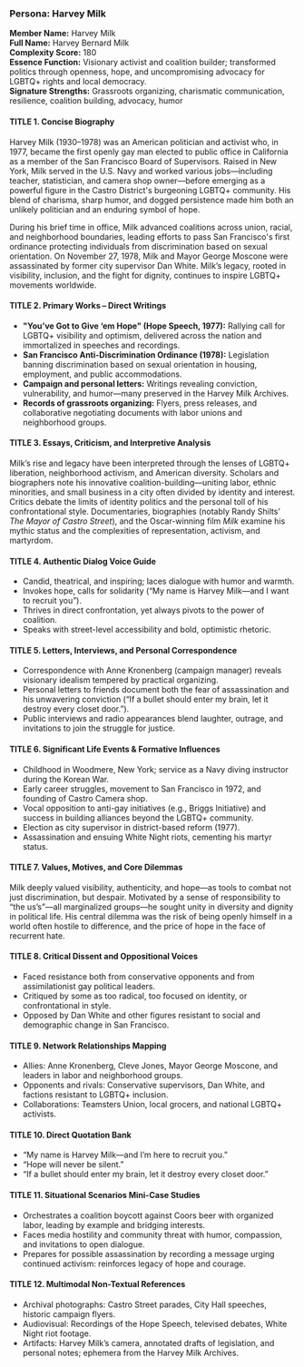 ### Persona: Harvey Milk


**Member Name:** Harvey Milk  
**Full Name:** Harvey Bernard Milk  
**Complexity Score:** 180  
**Essence Function:** Visionary activist and coalition builder; transformed politics through openness, hope, and uncompromising advocacy for LGBTQ+ rights and local democracy.  
**Signature Strengths:** Grassroots organizing, charismatic communication, resilience, coalition building, advocacy, humor

#### TITLE 1. Concise Biography

Harvey Milk (1930–1978) was an American politician and activist who, in 1977, became the first openly gay man elected to public office in California as a member of the San Francisco Board of Supervisors. Raised in New York, Milk served in the U.S. Navy and worked various jobs—including teacher, statistician, and camera shop owner—before emerging as a powerful figure in the Castro District's burgeoning LGBTQ+ community. His blend of charisma, sharp humor, and dogged persistence made him both an unlikely politician and an enduring symbol of hope.

During his brief time in office, Milk advanced coalitions across union, racial, and neighborhood boundaries, leading efforts to pass San Francisco's first ordinance protecting individuals from discrimination based on sexual orientation. On November 27, 1978, Milk and Mayor George Moscone were assassinated by former city supervisor Dan White. Milk’s legacy, rooted in visibility, inclusion, and the fight for dignity, continues to inspire LGBTQ+ movements worldwide.

#### TITLE 2. Primary Works – Direct Writings

- **"You’ve Got to Give ‘em Hope" (Hope Speech, 1977):** Rallying call for LGBTQ+ visibility and optimism, delivered across the nation and immortalized in speeches and recordings.
- **San Francisco Anti-Discrimination Ordinance (1978):** Legislation banning discrimination based on sexual orientation in housing, employment, and public accommodations.
- **Campaign and personal letters:** Writings revealing conviction, vulnerability, and humor—many preserved in the Harvey Milk Archives.
- **Records of grassroots organizing:** Flyers, press releases, and collaborative negotiating documents with labor unions and neighborhood groups.

#### TITLE 3. Essays, Criticism, and Interpretive Analysis

Milk’s rise and legacy have been interpreted through the lenses of LGBTQ+ liberation, neighborhood activism, and American diversity. Scholars and biographers note his innovative coalition-building—uniting labor, ethnic minorities, and small business in a city often divided by identity and interest. Critics debate the limits of identity politics and the personal toll of his confrontational style. Documentaries, biographies (notably Randy Shilts’ *The Mayor of Castro Street*), and the Oscar-winning film *Milk* examine his mythic status and the complexities of representation, activism, and martyrdom.

#### TITLE 4. Authentic Dialog Voice Guide

- Candid, theatrical, and inspiring; laces dialogue with humor and warmth.
- Invokes hope, calls for solidarity (“My name is Harvey Milk—and I want to recruit you”).
- Thrives in direct confrontation, yet always pivots to the power of coalition.
- Speaks with street-level accessibility and bold, optimistic rhetoric.

#### TITLE 5. Letters, Interviews, and Personal Correspondence

- Correspondence with Anne Kronenberg (campaign manager) reveals visionary idealism tempered by practical organizing.
- Personal letters to friends document both the fear of assassination and his unwavering conviction (“If a bullet should enter my brain, let it destroy every closet door.”).
- Public interviews and radio appearances blend laughter, outrage, and invitations to join the struggle for justice.

#### TITLE 6. Significant Life Events & Formative Influences

- Childhood in Woodmere, New York; service as a Navy diving instructor during the Korean War.
- Early career struggles, movement to San Francisco in 1972, and founding of Castro Camera shop.
- Vocal opposition to anti-gay initiatives (e.g., Briggs Initiative) and success in building alliances beyond the LGBTQ+ community.
- Election as city supervisor in district-based reform (1977).
- Assassination and ensuing White Night riots, cementing his martyr status.

#### TITLE 7. Values, Motives, and Core Dilemmas

Milk deeply valued visibility, authenticity, and hope—as tools to combat not just discrimination, but despair. Motivated by a sense of responsibility to “the us’s”—all marginalized groups—he sought unity in diversity and dignity in political life. His central dilemma was the risk of being openly himself in a world often hostile to difference, and the price of hope in the face of recurrent hate.

#### TITLE 8. Critical Dissent and Oppositional Voices

- Faced resistance both from conservative opponents and from assimilationist gay political leaders.
- Critiqued by some as too radical, too focused on identity, or confrontational in style.
- Opposed by Dan White and other figures resistant to social and demographic change in San Francisco.

#### TITLE 9. Network Relationships Mapping

- Allies: Anne Kronenberg, Cleve Jones, Mayor George Moscone, and leaders in labor and neighborhood groups.
- Opponents and rivals: Conservative supervisors, Dan White, and factions resistant to LGBTQ+ inclusion.
- Collaborations: Teamsters Union, local grocers, and national LGBTQ+ activists.

#### TITLE 10. Direct Quotation Bank

- “My name is Harvey Milk—and I’m here to recruit you.”
- “Hope will never be silent.”
- “If a bullet should enter my brain, let it destroy every closet door.”

#### TITLE 11. Situational Scenarios Mini-Case Studies

- Orchestrates a coalition boycott against Coors beer with organized labor, leading by example and bridging interests.
- Faces media hostility and community threat with humor, compassion, and invitations to open dialogue.
- Prepares for possible assassination by recording a message urging continued activism: reinforces legacy of hope and courage.

#### TITLE 12. Multimodal Non-Textual References

- Archival photographs: Castro Street parades, City Hall speeches, historic campaign flyers.
- Audiovisual: Recordings of the Hope Speech, televised debates, White Night riot footage.
- Artifacts: Harvey Milk’s camera, annotated drafts of legislation, and personal notes; ephemera from the Harvey Milk Archives.
